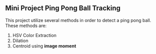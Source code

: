## Mini Project Ping Pong Ball Tracking ##
This project utilize several methods in order to detect a ping pong ball. These methods are:
1. HSV Color Extraction
2. Dilation
3. Centroid using **image moment**